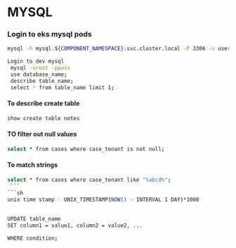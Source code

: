 # MYSQL
### Login to eks mysql pods
```sh
mysql -h mysql.${COMPONENT_NAMESPACE}.svc.cluster.local -P 3306 -u user -p${MYSQL_PASS} d_name
```
```sh
Login to dev mysql
 mysql -uroot -ppass
 use database_name;
 describe table_name;
 select * from table_name limit 1;
```

#### To describe create table
```sh
show create table notes
```
#### TO filter out null values
```sh
select * from cases where case_tenant is not null;
```
#### To match strings
```sh
select * from cases where case_tenant like "%abcd%";
 ```
```sh
unix time stamp - UNIX_TIMESTAMP(NOW() - INTERVAL 1 DAY)*1000
 
 
UPDATE table_name
SET column1 = value1, column2 = value2, ...

WHERE condition;
```